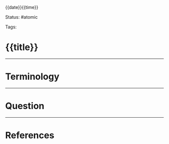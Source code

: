 {{date}}{{time}}

Status: #atomic

Tags:

# {{title}}


---
# Terminology


---
# Question


---
# References
